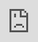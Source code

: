 ```yaml
---
title: No Internet, no Bitcoin
post_status: publish
featured_image: /_images/NoInternetnoBitcoin.jpeg
---
```


<iframe src="https://player.vimeo.com/video/847587290?badge=0&amp;autopause=0&amp;player_id=0&amp;app_id=58479" frameborder="0" allow="autoplay; fullscreen; picture-in-picture" allowfullscreen style="position:absolute;top:0;left:0;width:100%;height:100%;" title="027 No Internet, No Bitcoin"></iframe>

<div style="margin-bottom:30px;"></div>

## Additional Information
* YouTube Video about Machankura8333: [Bitcoin Works Without Internet](https://youtu.be/FCiK1AZuPRM)

## Transcript
And then there is another argument that's often used against the use of Bitcoin, or let's say the skeptics use it. They say, if you don't have internet, you can't use Bitcoin. Therefore, Bitcoin is useless because many people in these developing countries, or also if you don't have access in Europe to the internet, you can't use it. That's wrong. 

As you can see in the following video, there are already solutions that tackle that problem. There is a South African young developer who developed a solution called Machankura, and it facilitates regular phones, so you don't even need to have a smartphone to be able to send, receive, and own Bitcoin. As you can see in that video, one is using the Machankura system with with so-called USSD codes. That's basically the technology that millions of people in African countries are using for mobile money. They are sending mobile money among each other via text messages. And in that video you can see how this works and these feature phones run on the telecom providers network. So, you don't really need the internet to use Bitcoin. Of course, this is an evolving new technology, and it's not very widespread used yet, but it goes to show that there will be solutions to that problem. And at the same time, the internet will be spread out into more and more regions. It's also not true because there were already people who were sending Bitcoin over radio. So meaning, there's one guy who sent Bitcoin from Canada to the US via radio. Also, of course no one would use that now, but these technologies can grow. 

Also, we have couple of satellites that are basically broadcasting the Bitcoin blockchain to earth. So, you only need to have a regular satellite dish. If you connect it with the right software, you can receive the Bitcoin blockchain and all its transactions from satellites. That's a project by Blockstream. The CEO of Blockstream is the guy I showed you before, Adam Back, who some people believe is Satoshi Nakamoto. So there will be more and more technologies that enable us to use Bitcoin. And at the same time, the use of the internet or the adoption of the internet won't stop. I mean, they are the first countries now in Africa where Elon Musk's starlink is working and people are getting those satellite dishes also into Zimbabwe, where the internet is really very, very bad and very expensive at the same time. And just imagine if all African people at the same time, I mean it won't be at the same time, but when they are getting access to that much cheaper and much more reliable internet, then we will see an explosion of innovation and an explosion of use of the internet. And I think also of Bitcoin.

